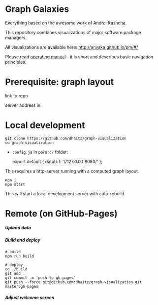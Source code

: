 # Graph Galaxies

Everything based on the awesome work of [Andrei Kashcha](https://github.com/anvaka).

This repository combines visualizations of major software package managers.

All visualizations are available here: http://anvaka.github.io/pm/#/

Please read [operating manual](https://github.com/dhaitz/graph-visualization/tree/master/about#software-galaxies-documentation) -
it is short and describes basic navigation principles.

# Prerequisite: graph layout

link to repo

server address in 


# Local development


    git clone https://github.com/dhaitz/graph-visualization
    cd graph-visualization



* `config.js` in `pm/src/` folder:
  
    export default {
      dataUrl: '//127.0.0.1:8080/'
    };
    

This requires a http-server running with a computed graph layout.


    npm i
    npm start

This will start a local development server with auto-rebuild.


# Remote (on GitHub-Pages)

##### Upload data


##### Build and deploy

	# build
    npm run build
	
	# deploy
    cd ./build
    git add .
    git commit -m 'push to gh-pages'
    git push --force git@github.com:dhaitz/graph-visualization.git master:gh-pages
	
##### Adjust welcome screen
